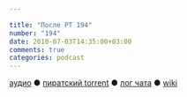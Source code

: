 ```yaml
---

title: "После РТ 194"
number: "194"
date: 2010-07-03T14:35:00+03:00
comments: true
categories: podcast
---
```

[аудио](http://cdn.radio-t.com/rt194post.mp3) ● [пиратский torrent](http://pirates.radio-t.com/torrents/rt194post.mp3.torrent) ● [лог чата](http://chat.radio-t.com/logs/radio-t-194.html) ● [wiki](http://wiki.radio-t.com/%D0%9F%D0%BE%D1%81%D0%BB%D0%B5_%D0%A0%D0%A2_194)<audio src="http://cdn.radio-t.com/rt194post.mp3" preload="none">
